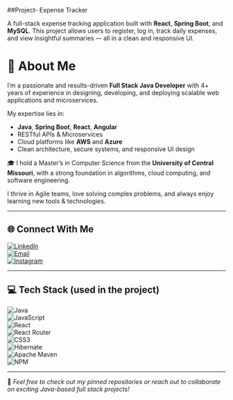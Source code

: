 ##Project- Expense Tracker

A full-stack expense tracking application built with **React**, **Spring Boot**, and **MySQL**. This project allows users to register, log in, track daily expenses, and view insightful summaries — all in a clean and responsive UI.

# 💫 About Me

I’m a passionate and results-driven **Full Stack Java Developer** with 4+ years of experience in designing, developing, and deploying scalable web applications and microservices.  

My expertise lies in:
- **Java**, **Spring Boot**, **React**, **Angular**
- RESTful APIs & Microservices
- Cloud platforms like **AWS** and **Azure**
- Clean architecture, secure systems, and responsive UI design

🎓 I hold a Master’s in Computer Science from the **University of Central Missouri**, with a strong foundation in algorithms, cloud computing, and software engineering.

I thrive in Agile teams, love solving complex problems, and always enjoy learning new tools & technologies.

---

## 🌐 Connect With Me

[![LinkedIn](https://img.shields.io/badge/LinkedIn-%230077B5.svg?style=for-the-badge&logo=linkedin&logoColor=white)](https://linkedin.com/in/anudeepallamsetty)  
[![Email](https://img.shields.io/badge/Email-D14836?style=for-the-badge&logo=gmail&logoColor=white)](mailto:anudeepallamsetty6@gmail.com)  
[![Instagram](https://img.shields.io/badge/Instagram-%23E4405F.svg?style=for-the-badge&logo=Instagram&logoColor=white)](https://instagram.com/anudeepallamsetty)

---

## 💻 Tech Stack (used in the project)

![Java](https://img.shields.io/badge/java-%23ED8B00.svg?style=for-the-badge&logo=openjdk&logoColor=white)  
![JavaScript](https://img.shields.io/badge/javascript-%23323330.svg?style=for-the-badge&logo=javascript&logoColor=%23F7DF1E)  
![React](https://img.shields.io/badge/react-%2320232a.svg?style=for-the-badge&logo=react&logoColor=%2361DAFB)  
![React Router](https://img.shields.io/badge/React_Router-CA4245?style=for-the-badge&logo=react-router&logoColor=white)  
![CSS3](https://img.shields.io/badge/css3-%231572B6.svg?style=for-the-badge&logo=css3&logoColor=white)  
![Hibernate](https://img.shields.io/badge/Hibernate-59666C?style=for-the-badge&logo=Hibernate&logoColor=white)  
![Apache Maven](https://img.shields.io/badge/Apache%20Maven-C71A36?style=for-the-badge&logo=Apache%20Maven&logoColor=white)  
![NPM](https://img.shields.io/badge/NPM-%23CB3837.svg?style=for-the-badge&logo=npm&logoColor=white)

---

📌 *Feel free to check out my pinned repositories or reach out to collaborate on exciting Java-based full stack projects!*
